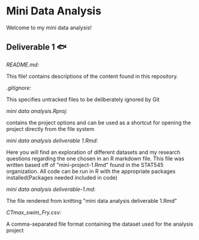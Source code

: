 # **Mini Data Analysis** 

Welcome to my mini data analysis!

## Deliverable 1 :fish:

*README.md:*

This file! contains descriptions of the content found in this repository.


*.gitignore:*

This specifies untracked files to be deliberately ignored by Git


*mini data analysis.Rproj:*

contains the project options and can be used as a shortcut for opening the project directly from the file system


*mini data analysis deliverable 1.Rmd:*

Here you will find an exploration of different datasets and my research questions regarding the one chosen in an R markdown file. This file was written based off of "mini-project-1.Rmd" found in the STAT545 organization.
All code can be run in R with the appropriate packages installed(Packages needed included in code)


*mini data analysis deliverable-1.md:*

The file rendered from knitting "mini data analysis deliverable 1.Rmd"


*CTmax_swim_Fry.csv:*

A comma-separated file format containing the dataset used for the analysis project

